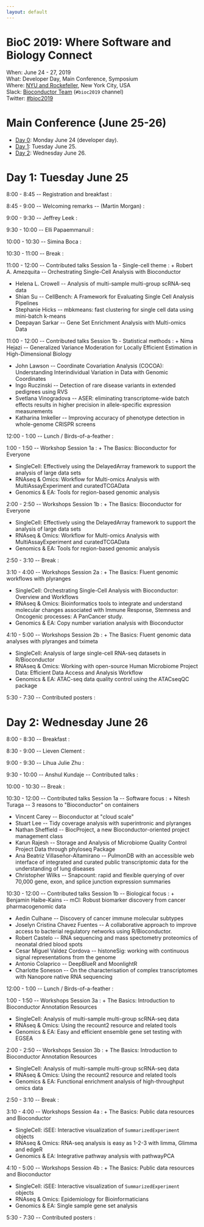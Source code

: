 ```yaml
---
layout: default
---
```


# BioC 2019: Where Software and Biology Connect

When: June 24 - 27, 2019<br />
What: Developer Day, Main Conference, Symposium<br />
Where: [NYU and Rockefeller][venue], New York City, USA<br />
Slack: [Bioconductor Team][] (`#bioc2019` channel)<br />
Twitter: [#bioc2019][tweet]<br />

[tweet]: https://twitter.com/hashtag/bioc2019?f=tweets
[venue]: ./travel-accommodations
[Bioconductor Team]: https://bioc-community.herokuapp.com/


# Main Conference (June 25-26)
* [Day 0][0]: Monday June 24 (developer day).
* [Day 1](#day-1-tuesday-june-25): Tuesday June 25.
* [Day 2](#day-2-wednesday-june-26): Wednesday June 26.

[0]: https://bioc2019.bioconductor.org/schedule-developer-day

# Day 1: Tuesday June 25

<!--
Logistics:

- Start your [course AMI][]
- Join the [bioc-community slack][]
-->

[course AMI]: https://courses.bioconductor.org
[bioc-community slack]: https://bioc-community.herokuapp.com/

8:00 - 8:45 -- Registration and breakfast
: 

8:45 - 9:00 -- Welcoming remarks -- (Martin Morgan)
: 

9:00 - 9:30 -- Jeffrey Leek
: 

9:30 - 10:00 -- Elli Papaemmanuil
: 

10:00 - 10:30  -- Simina Boca
: 

10:30 - 11:00 -- Break
: 

11:00 - 12:00 -- Contributed talks Session 1a - Single-cell theme
: + Robert A. Amezquita -- Orchestrating Single-Cell Analysis with Bioconductor
  + Helena L. Crowell -- Analysis of multi-sample multi-group scRNA-seq data
  + Shian Su -- CellBench: A Framework for Evaluating Single Cell Analysis Pipelines
  + Stephanie Hicks -- mbkmeans: fast clustering for single cell data using mini-batch k-means
  + Deepayan Sarkar -- Gene Set Enrichment Analysis with Multi-omics Data

11:00 - 12:00 -- Contributed talks Session 1b - Statistical methods
: + Nima Hejazi -- Generalized Variance Moderation for Locally Efficient Estimation in High-Dimensional Biology
  + John Lawson -- Coordinate Covariation Analysis (COCOA): Understanding Interindividual Variation in Data with Genomic Coordinates
  + Ingo Ruczinski -- Detection of rare disease variants in extended pedigrees using RVS
  + Svetlana Vinogradova -- ASER: eliminating transcriptome-wide batch effects results in higher precision in allele-specific expression measurements
  + Katharina Imkeller -- Improving accuracy of phenotype detection in whole-genome CRISPR screens

12:00 - 1:00 -- Lunch / Birds-of-a-feather
: 

1:00 - 1:50 --  Workshop Session 1a
: + The Basics: Bioconductor for Everyone
  + SingleCell: Effectively using the DelayedArray framework to support the analysis of large data sets
  + RNAseq & Omics: Workflow for Multi-omics Analysis with MultiAssayExperiment and curatedTCGAData
  + Genomics & EA: Tools for region-based genomic analysis

2:00 - 2:50 --  Workshops Session 1b
: + The Basics: Bioconductor for Everyone
  + SingleCell: Effectively using the DelayedArray framework to support the analysis of large data sets
  + RNAseq & Omics: Workflow for Multi-omics Analysis with MultiAssayExperiment and curatedTCGAData
  + Genomics & EA: Tools for region-based genomic analysis

2:50 - 3:10 -- Break
: 

3:10 - 4:00 --  Workshops Session 2a
: + The Basics: Fluent genomic workflows with plyranges
  + SingleCell: Orchestrating Single-Cell Analysis with Bioconductor: Overview and Workflows
  + RNAseq & Omics: Bioinformatics tools to integrate and understand molecular changes associated with Immune Response, Stemness and Oncogenic processes: A PanCancer study.
  + Genomics & EA: Copy number variation analysis with Bioconductor

4:10 - 5:00 --  Workshops Session 2b
: + The Basics: Fluent genomic data analyses with plyranges and tximeta
  + SingleCell: Analysis of large single-cell RNA-seq datasets in R/Bioconductor
  + RNAseq & Omics: Working with open-source Human Microbiome Project Data: Efficient Data Access and Analysis Workflow
  + Genomics & EA: ATAC-seq data quality control using the ATACseqQC package

5:30 - 7:30 -- Contributed posters
: 

# Day 2: Wednesday June 26

8:00 - 8:30 -- Breakfast
: 

8:30 - 9:00 -- Lieven Clement
: 

9:00 - 9:30 -- Lihua Julie Zhu
: 

9:30 - 10:00 -- Anshul Kundaje --  Contributed talks
: 

10:00 - 10:30 -- Break
: 

10:30 - 12:00  --  Contributed talks Session 1a -- Software focus
: + Nitesh Turaga -- 3 reasons to "Bioconductor" on containers
  + Vincent Carey -- Bioconductor at "cloud scale"
  + Stuart Lee -- Tidy coverage analysis with superintronic and plyranges
  + Nathan Sheffield -- BiocProject, a new Bioconductor-oriented project management class
  + Karun Rajesh -- Storage and Analysis of Microbiome Quality Control Project Data through phyloseq Package
  + Ana Beatriz Villaseñor-Altamirano -- PulmonDB with an accessible web interface of integrated and curated public transcriptomic data for the understanding of lung diseases
  + Christopher Wilks -- Snapcount: rapid and flexible querying of over 70,000 gene, exon, and splice junction expression summaries

10:30 - 12:00  --  Contributed talks Session 1b -- Biological focus
: + Benjamin Haibe-Kains -- mCI: Robust biomarker discovery from cancer pharmacogenomic data
  + Aedin Culhane -- Discovery of cancer immune molecular subtypes
  + Joselyn Cristina Chavez Fuentes -- A collaborative approach to improve access to bacterial regulatory networks using R/Bioconductor.
  + Robert Castelo -- RNA sequencing and mass spectometry proteomics of neonatal dried blood spots
  + Cesar Miguel Valdez Cordova -- histoneSig: working with continuous signal representations from the genome
  + Antonio Colaprico -- DeepBlueR and MoonlightR
  + Charlotte Soneson -- On the characterisation of complex transcriptomes with Nanopore native RNA sequencing

12:00 - 1:00 -- Lunch / Birds-of-a-feather
: 

1:00 - 1:50 -- Workshops Session 3a
: + The Basics: Introduction to Bioconductor Annotation Resources
  + SingleCell: Analysis of multi-sample multi-group scRNA-seq data
  + RNAseq & Omics: Using the recount2 resource and related tools
  + Genomics & EA: Easy and efficient ensemble gene set testing with EGSEA

2:00 - 2:50 -- Workshops Session 3b
: + The Basics: Introduction to Bioconductor Annotation Resources
  + SingleCell: Analysis of multi-sample multi-group scRNA-seq data
  + RNAseq & Omics: Using the recount2 resource and related tools
  + Genomics & EA: Functional enrichment analysis of high-throughput omics data

2:50 - 3:10 -- Break
: 

3:10 - 4:00 -- Workshops Session 4a
: + The Basics: Public data resources and Bioconductor
  + SingleCell: iSEE: Interactive visualization of `SummarizedExperiment` objects
  + RNAseq & Omics: RNA-seq analysis is easy as 1-2-3 with limma, Glimma and edgeR
  + Genomics & EA: Integrative pathway analysis with pathwayPCA

4:10 - 5:00 -- Workshops Session 4b
: + The Basics: Public data resources and Bioconductor
  + SingleCell: iSEE: Interactive visualization of `SummarizedExperiment` objects
  + RNAseq & Omics: Epidemiology for Bioinformaticians
  + Genomics & EA: Single sample gene set analysis

5:30 - 7:30 -- Contributed posters
: 
